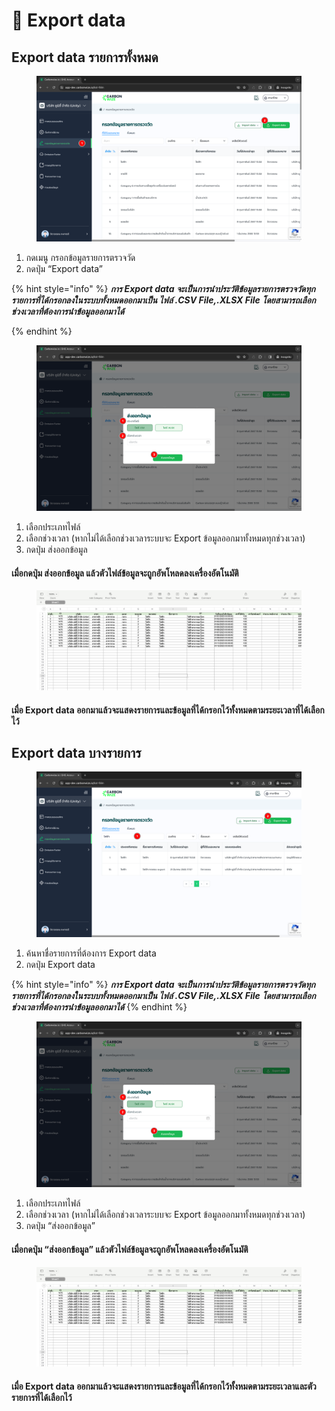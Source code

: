 # 🔀 Export data

## Export data รายการทั้งหมด

<figure><img src="../.gitbook/assets/image (9) (1).png" alt=""><figcaption></figcaption></figure>

1. กดเมนู กรอกข้อมูลรายการตรวจวัด
2. กดปุ่ม “Export data”

{% hint style="info" %}
_**การ Export data จะเป็นการนำประวัติข้อมูลรายการตรวจวัดทุกรายการที่ได้กรอกลงในระบบทั้งหมดออกมาเป็น ไฟล์ .CSV File,.XLSX File โดยสามารถเลือกช่วงเวลาที่ต้องการนำข้อมูลออกมาได้**_


{% endhint %}



<figure><img src="../.gitbook/assets/image (10) (1).png" alt=""><figcaption></figcaption></figure>

1. เลือกประเภทไฟล์
2. เลือกช่วงเวลา (หากไม่ได้เลือกช่วงเวลาระบบจะ Export ข้อมูลออกมาทั้งหมดทุกช่วงเวลา)
3. กดปุ่ม ส่งออกข้อมูล

#### เมื่อกดปุ่ม ส่งออกข้อมูล แล้วตัวไฟล์ข้อมูลจะถูกอัพโหลดลงเครื่องอัตโนมัติ

<figure><img src="../.gitbook/assets/image (11) (1).png" alt=""><figcaption></figcaption></figure>

#### เมื่อ Export data ออกมาแล้วจะแสดงรายการและข้อมูลที่ได้กรอกไว้ทั้งหมดตามระยะเวลาที่ได้เลือกไว้



## Export data บางรายการ

<figure><img src="../.gitbook/assets/image (12) (1).png" alt=""><figcaption></figcaption></figure>

1. ค้นหาชื่อรายการที่ต้องการ Export data
2. กดปุ่ม Export data

{% hint style="info" %}
_**การ Export data จะเป็นการนำประวัติข้อมูลรายการตรวจวัดทุกรายการที่ได้กรอกลงในระบบทั้งหมดออกมาเป็น ไฟล์ .CSV File,.XLSX File โดยสามารถเลือกช่วงเวลาที่ต้องการนำข้อมูลออกมาได้**_
{% endhint %}



<figure><img src="../.gitbook/assets/image (13) (1).png" alt=""><figcaption></figcaption></figure>

1. เลือกประเภทไฟล์
2. เลือกช่วงเวลา (หากไม่ได้เลือกช่วงเวลาระบบจะ Export ข้อมูลออกมาทั้งหมดทุกช่วงเวลา)
3. กดปุ่ม “ส่งออกข้อมูล”

#### เมื่อกดปุ่ม “ส่งออกข้อมูล” แล้วตัวไฟล์ข้อมูลจะถูกอัพโหลดลงเครื่องอัตโนมัติ

<figure><img src="../.gitbook/assets/image (14) (1).png" alt=""><figcaption></figcaption></figure>

#### เมื่อ Export data ออกมาแล้วจะแสดงรายการและข้อมูลที่ได้กรอกไว้ทั้งหมดตามระยะเวลาและตัวรายการที่ได้เลือกไว้
